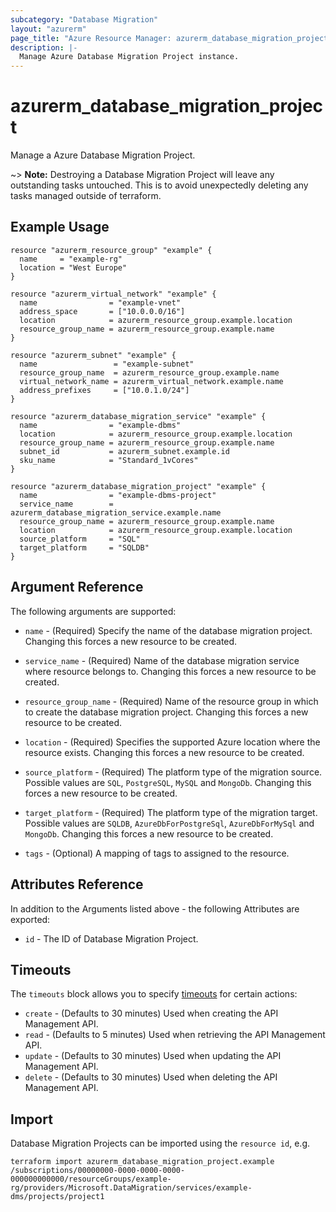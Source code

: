 ```yaml
---
subcategory: "Database Migration"
layout: "azurerm"
page_title: "Azure Resource Manager: azurerm_database_migration_project"
description: |-
  Manage Azure Database Migration Project instance.
---
```


# azurerm_database_migration_project

Manage a Azure Database Migration Project.

~> **Note:** Destroying a Database Migration Project will leave any outstanding tasks untouched. This is to avoid unexpectedly deleting any tasks managed outside of terraform.

## Example Usage

```hcl
resource "azurerm_resource_group" "example" {
  name     = "example-rg"
  location = "West Europe"
}

resource "azurerm_virtual_network" "example" {
  name                = "example-vnet"
  address_space       = ["10.0.0.0/16"]
  location            = azurerm_resource_group.example.location
  resource_group_name = azurerm_resource_group.example.name
}

resource "azurerm_subnet" "example" {
  name                 = "example-subnet"
  resource_group_name  = azurerm_resource_group.example.name
  virtual_network_name = azurerm_virtual_network.example.name
  address_prefixes     = ["10.0.1.0/24"]
}

resource "azurerm_database_migration_service" "example" {
  name                = "example-dbms"
  location            = azurerm_resource_group.example.location
  resource_group_name = azurerm_resource_group.example.name
  subnet_id           = azurerm_subnet.example.id
  sku_name            = "Standard_1vCores"
}

resource "azurerm_database_migration_project" "example" {
  name                = "example-dbms-project"
  service_name        = azurerm_database_migration_service.example.name
  resource_group_name = azurerm_resource_group.example.name
  location            = azurerm_resource_group.example.location
  source_platform     = "SQL"
  target_platform     = "SQLDB"
}
```

## Argument Reference

The following arguments are supported:

* `name` - (Required) Specify the name of the database migration project. Changing this forces a new resource to be created.

* `service_name` - (Required) Name of the database migration service where resource belongs to. Changing this forces a new resource to be created.

* `resource_group_name` - (Required) Name of the resource group in which to create the database migration project. Changing this forces a new resource to be created.

* `location` - (Required) Specifies the supported Azure location where the resource exists. Changing this forces a new resource to be created.

* `source_platform` - (Required) The platform type of the migration source. Possible values are `SQL`, `PostgreSQL`, `MySQL` and `MongoDb`. Changing this forces a new resource to be created.

* `target_platform` - (Required) The platform type of the migration target. Possible values are `SQLDB`, `AzureDbForPostgreSql`, `AzureDbForMySql` and `MongoDb`. Changing this forces a new resource to be created.

* `tags` - (Optional) A mapping of tags to assigned to the resource.

## Attributes Reference

In addition to the Arguments listed above - the following Attributes are exported:

* `id` - The ID of Database Migration Project.

## Timeouts

The `timeouts` block allows you to specify [timeouts](https://www.terraform.io/language/resources/syntax#operation-timeouts) for certain actions:

* `create` - (Defaults to 30 minutes) Used when creating the API Management API.
* `read` - (Defaults to 5 minutes) Used when retrieving the API Management API.
* `update` - (Defaults to 30 minutes) Used when updating the API Management API.
* `delete` - (Defaults to 30 minutes) Used when deleting the API Management API.

## Import

Database Migration Projects can be imported using the `resource id`, e.g.

```shell
terraform import azurerm_database_migration_project.example /subscriptions/00000000-0000-0000-0000-000000000000/resourceGroups/example-rg/providers/Microsoft.DataMigration/services/example-dms/projects/project1
```
